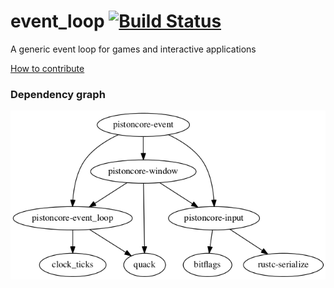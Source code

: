 event_loop [![Build Status](https://travis-ci.org/PistonDevelopers/event_loop.svg?branch=master)](https://travis-ci.org/PistonDevelopers/event_loop)
==========

A generic event loop for games and interactive applications

[How to contribute](https://github.com/PistonDevelopers/piston/blob/master/CONTRIBUTING.md)

### Dependency graph

![dependencies](./Cargo.png)
